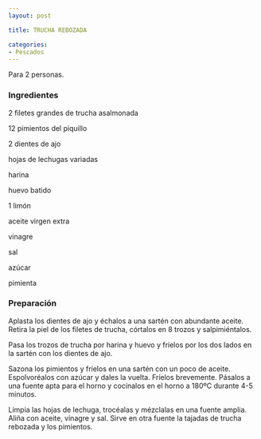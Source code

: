 ```yaml
---
layout: post

title: TRUCHA REBOZADA

categories:
- Pescados
---
```

Para 2 personas.

<h3>Ingredientes</h3>

2 filetes grandes de trucha asalmonada

12 pimientos del piquillo

2 dientes de ajo

hojas de lechugas variadas

harina

huevo batido

1 limón

aceite virgen extra

vinagre

sal

azúcar

pimienta

<h3>Preparación</h3>

Aplasta los dientes de ajo y échalos a una sartén con abundante aceite. Retira la piel de los filetes de trucha, córtalos en 8 trozos y salpimiéntalos.

Pasa los trozos de trucha por harina y huevo y fríelos por los dos lados en la sartén con los dientes de ajo.

Sazona los pimientos y fríelos en una sartén con un poco de aceite. Espolvoréalos con azúcar y dales la vuelta. Fríelos brevemente. Pásalos a una fuente apta para el horno y cocínalos en el horno a 180&ordm;C durante 4-5 minutos.

Limpia las hojas de lechuga, trocéalas y mézclalas en una fuente amplia. Aliña con aceite, vinagre y sal. Sirve en otra fuente la tajadas de trucha rebozada y los pimientos.

